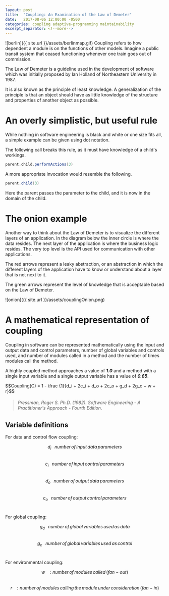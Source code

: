 ```yaml
---
layout: post
title:  "Coupling: An Examination of the Law of Demeter"
date:   2017-08-06 12:00:00 -0500
categories: coupling adaptive-programming maintainability
excerpt_separator: <!--more-->
---
```

![berlin]({{ site.url }}/assets/berlinmap.gif)
Coupling refers to how dependent a module is on the functions of other models. Imagine a public transit system that ceased functioning whenever one train goes out of commission.

<!--more-->

The Law of Demeter is a guideline used in the development of software which was initially proposed by Ian Holland of Northeastern University in 1987. 

It is also known as the principle of least knowledge. A generalization of the principle is that an object should have as little knowledge of the structure and properties of another object as possible. 



# An overly simplistic, but useful rule

While nothing in software engineering is black and white or one size fits all, a simple example can be given using dot notation.

The following call breaks this rule, as it must have knowledge of a child's workings.

``` scala
parent.child.performActions(3)
```

A more appropriate invocation would resemble the following.

``` scala
parent.child(3)
```

Here the parent passes the parameter to the child, and it is now in the domain of the child. 

# The onion example

Another way to think about the Law of Demeter is to visualize the different layers of an application. In the diagram below the inner circle is where the data resides.  The next layer of the application is where the business logic resides.  The very top level is the API used for communication with other applications. 

The red arrows represent a leaky abstraction, or an abstraction in which the different layers of the application have to know or understand about a layer that is not next to it. 

The green arrows represent the level of knowledge that is acceptable based on the Law of Demeter.


![onion]({{ site.url }}/assets/couplingOnion.png)


# A mathematical representation of coupling

Coupling in software can be represented mathematically using the input and output data and control parameters, number of global variables and controls used, and number of modules called in a method and the number of times modules call the method. 

A highly coupled method approaches a value of ***1.0*** and a method with a single input variable and a single output variable has a value of ***0.65***.


<div class="formula">$$Coupling(C) = 1 - \frac {1}{d_i + 2c_i + d_o + 2c_o + g_d + 2g_c + w + r}$$</div>

> ###### Pressman, Roger S. Ph.D. (1982). Software Engineering - A Practitioner's Approach - Fourth Edition.

## Variable definitions

For data and control flow coupling:

<span class="formula-def">$$d_i \;\;\;number\,of\, input\, data\, parameters$$</span><br/>
<span class="formula-def">$$c_i \;\;\;number\,of\, input\, control\, parameters$$</span><br/>
<span class="formula-def">$$d_o \;\;\;number\,of\, output\, data\, parameters$$</span><br/>
<span class="formula-def">$$c_o \;\;\;number\,of\, output\, control\, parameters$$</span><br/>

For global coupling:

<span class="formula-def">$$g_d \;\;\; number\, of\, global\, variables\, used\, as\, data$$</span><br/>
<span class="formula-def">$$g_c \;\;\; number\, of\, global\, variables\, used\, as\, control$$</span><br/>

For environmental coupling:

<span class="formula-def">$$w \;\;\;: number\, of\, modules\, called\, (fan-out)$$</span><br/>
<span class="formula-def">$$r \;\;\;: number\, of\, modules\, calling\, the\, module\, under\, consideration\, (fan-in)$$</span><br/>

